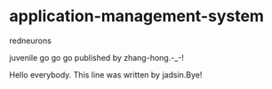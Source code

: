 application-management-system
=============================

redneurons

juvenile go go go published by zhang-hong.-_-!

Hello everybody. This line was written by jadsin.Bye!
